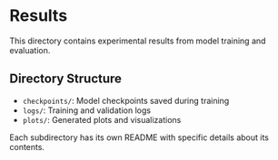 # Results

This directory contains experimental results from model training and evaluation.

## Directory Structure

- `checkpoints/`: Model checkpoints saved during training
- `logs/`: Training and validation logs
- `plots/`: Generated plots and visualizations

Each subdirectory has its own README with specific details about its contents.
